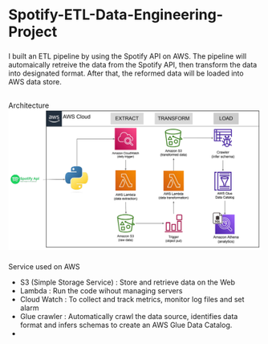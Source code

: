 # Spotify-ETL-Data-Engineering-Project

### 
I built an ETL pipeline by using the Spotify API on AWS. The pipeline will automaically retreive the data from the Spotify API, then transform the data into designated format. After that, the reformed data will be loaded into AWS data store.

##
Architecture 
![Architecture Diagram](https://github.com/BillyLeungggg/Spotify-ETL-Data-Engineering-Project/blob/main/Data%20pipeline%20architecture.png)

###
Service used on AWS

- S3 (Simple Storage Service) : Store and retrieve data on the Web
- Lambda : Run the code wihout managing servers
- Cloud Watch : To collect and track metrics, monitor log files and set alarm
- Glue crawler : Automatically crawl the data source, identifies data format and infers schemas to create an AWS Glue Data Catalog.
- 
